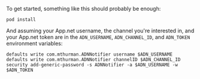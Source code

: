 To get started, something like this should probably be enough:

    pod install

And assuming your App.net username, the channel you're interested in, and your App.net token are in the `ADN_USERNAME`, `ADN_CHANNEL_ID`, and `ADN_TOKEN` environment variables:

    defaults write com.mthurman.ADNNotifier username $ADN_USERNAME
    defaults write com.mthurman.ADNNotifier channelID $ADN_CHANNEL_ID
    security add-generic-password -s ADNNotifier -a $ADN_USERNAME -w $ADN_TOKEN
